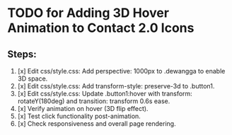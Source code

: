 # TODO for Adding 3D Hover Animation to Contact 2.0 Icons

## Steps:

1. [x] Edit css/style.css: Add perspective: 1000px to .dewangga to enable 3D space.
2. [x] Edit css/style.css: Add transform-style: preserve-3d to .button1.
3. [x] Edit css/style.css: Update .button1:hover with transform: rotateY(180deg) and transition: transform 0.6s ease.
4. [x] Verify animation on hover (3D flip effect).
5. [x] Test click functionality post-animation.
6. [x] Check responsiveness and overall page rendering.
